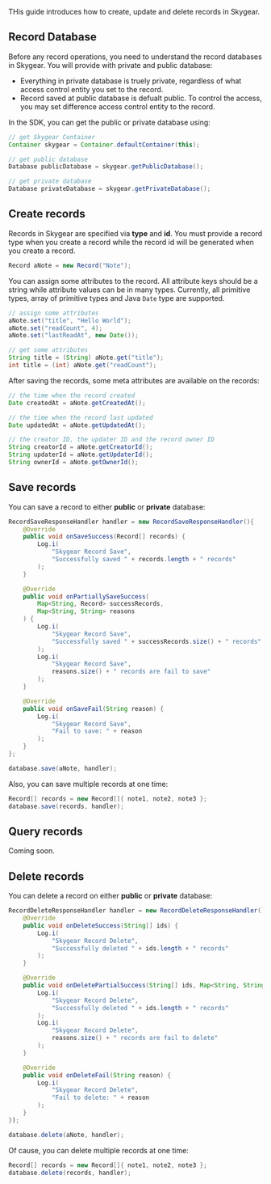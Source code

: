 THis guide introduces how to create, update and delete records in Skygear.

<a name="database"></a>
## Record Database

Before any record operations, you need to understand the record databases in
Skygear. You will provide with private and public database:

- Everything in private database is truely private, regardless of what access
control entity you set to the record.
- Record saved at public database is defualt public. To control the access, you
may set difference access control entity to the record.

In the SDK, you can get the public or private database using:

```java
// get Skygear Container
Container skygear = Container.defaultContainer(this);

// get public database
Database publicDatabase = skygear.getPublicDatabase();

// get private database
Database privateDatabase = skygear.getPrivateDatabase();
```

<a name="create"></a>
## Create records

Records in Skygear are specified via __type__ and __id__. You must provide a record
type when you create a record while the record id will be generated when you
create a record.

```java
Record aNote = new Record("Note");
```

You can assign some attributes to the record. All attribute keys should be a
string while attribute values can be in many types. Currently, all primitive
types, array of primitive types and Java `Date` type are supported.

```java
// assign some attributes
aNote.set("title", "Hello World");
aNote.set("readCount", 4);
aNote.set("lastReadAt", new Date());

// get some attributes
String title = (String) aNote.get("title");
int title = (int) aNote.get("readCount");
```

After saving the records, some meta attributes are available on the records:

```java
// the time when the record created
Date createdAt = aNote.getCreatedAt();

// the time when the record last updated
Date updatedAt = aNote.getUpdatedAt();

// the creator ID, the updater ID and the record owner ID
String creatorId = aNote.getCreatorId();
String updaterId = aNote.getUpdaterId();
String ownerId = aNote.getOwnerId();
```

<a name="save"></a>
## Save records

You can save a record to either __public__ or __private__ database:

```java
RecordSaveResponseHandler handler = new RecordSaveResponseHandler(){
    @Override
    public void onSaveSuccess(Record[] records) {
        Log.i(
            "Skygear Record Save",
            "Successfully saved " + records.length + " records"
        );
    }

    @Override
    public void onPartiallySaveSuccess(
        Map<String, Record> successRecords,
        Map<String, String> reasons
    ) {
        Log.i(
            "Skygear Record Save",
            "Successfully saved " + successRecords.size() + " records"
        );
        Log.i(
            "Skygear Record Save",
            reasons.size() + " records are fail to save"
        );
    }

    @Override
    public void onSaveFail(String reason) {
        Log.i(
            "Skygear Record Save",
            "Fail to save: " + reason
        );
    }
};

database.save(aNote, handler);
```

Also, you can save multiple records at one time:

```java
Record[] records = new Record[]{ note1, note2, note3 };
database.save(records, handler);
```

<a name="query"></a>
## Query records

Coming soon.

<a name="delete"></a>
## Delete records

You can delete a record on either __public__ or __private__ database:

```java
RecordDeleteResponseHandler handler = new RecordDeleteResponseHandler() {
    @Override
    public void onDeleteSuccess(String[] ids) {
        Log.i(
            "Skygear Record Delete",
            "Successfully deleted " + ids.length + " records"
        );
    }

    @Override
    public void onDeletePartialSuccess(String[] ids, Map<String, String> reasons) {
        Log.i(
            "Skygear Record Delete",
            "Successfully deleted " + ids.length + " records"
        );
        Log.i(
            "Skygear Record Delete",
            reasons.size() + " records are fail to delete"
        );
    }

    @Override
    public void onDeleteFail(String reason) {
        Log.i(
            "Skygear Record Delete",
            "Fail to delete: " + reason
        );
    }
});

database.delete(aNote, handler);
```

Of cause, you can delete multiple records at one time:

```java
Record[] records = new Record[]{ note1, note2, note3 };
database.delete(records, handler);
```
